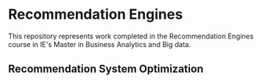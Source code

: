 # Recommendation Engines

This repository represents work completed in the Recommendation Engines course in IE's Master in Business Analytics and Big data.

## Recommendation System Optimization
